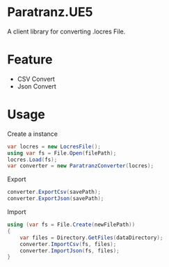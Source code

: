 # Paratranz.UE5
A client library for converting .locres File.

# Feature

- CSV Convert
- Json Convert

# Usage

Create a instance

```cs
var locres = new LocresFile();
using var fs = File.Open(filePath);
locres.Load(fs);
var converter = new ParatranzConverter(locres);
```

Export

```cs
converter.ExportCsv(savePath);
converter.ExportJson(savePath);
```

Import

```cs
using (var fs = File.Create(newFilePath))
{
    var files = Directory.GetFiles(dataDirectory);
    converter.ImportCsv(fs, files);
    converter.ImportJson(fs, files);
}
```
